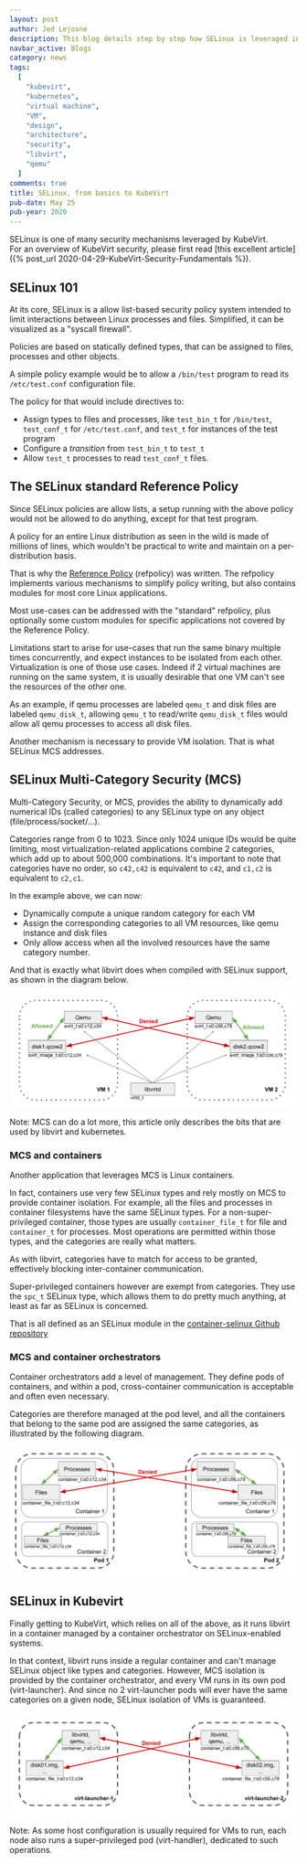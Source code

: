 ```yaml
---
layout: post
author: Jed Lejosne
description: This blog details step by step how SELinux is leveraged in KubeVirt to isolate virtual machines from each other.
navbar_active: Blogs
category: news
tags:
  [
    "kubevirt",
    "kubernetes",
    "virtual machine",
    "VM",
    "design",
    "architecture",
    "security",
    "libvirt",
    "qemu"
  ]
comments: true
title: SELinux, from basics to KubeVirt
pub-date: May 25
pub-year: 2020
---
```

SELinux is one of many security mechanisms leveraged by KubeVirt.  
For an overview of KubeVirt security, please first read [this excellent article]({% post_url 2020-04-29-KubeVirt-Security-Fundamentals %}).

## SELinux 101

At its core, SELinux is a allow list-based security policy system intended to limit interactions between Linux processes and files. Simplified, it can be visualized as a "syscall firewall".

Policies are based on statically defined types, that can be assigned to files, processes and other objects.

A simple policy example would be to allow a `/bin/test` program to read its `/etc/test.conf` configuration file.

The policy for that would include directives to:
* Assign types to files and processes, like `test_bin_t` for `/bin/test`, `test_conf_t` for `/etc/test.conf`, and `test_t` for instances of the test program
* Configure a *transition* from `test_bin_t` to `test_t`
* Allow `test_t` processes to read `test_conf_t` files.

## The SELinux standard Reference Policy

Since SELinux policies are allow lists, a setup running with the above policy would not be allowed to do anything, except for that test program.

A policy for an entire Linux distribution as seen in the wild is made of millions of lines, which wouldn't be practical to write and maintain on a per-distribution basis.

That is why the [Reference Policy](https://github.com/SELinuxProject/refpolicy) (refpolicy) was written. The refpolicy implements various mechanisms to simplify policy writing, but also contains modules for most core Linux applications.

Most use-cases can be addressed with the "standard" refpolicy, plus optionally some custom modules for specific applications not covered by the Reference Policy.

Limitations start to arise for use-cases that run the same binary multiple times concurrently, and expect instances to be isolated from each other. Virtualization is one of those use cases. Indeed if 2 virtual machines are running on the same system, it is usually desirable that one VM can't see the resources of the other one.

As an example, if qemu processes are labeled `qemu_t` and disk files are labeled `qemu_disk_t`, allowing `qemu_t` to read/write `qemu_disk_t` files would allow all qemu processes to access all disk files.

Another mechanism is necessary to provide VM isolation. That is what SELinux MCS addresses.

## SELinux Multi-Category Security (MCS)

Multi-Category Security, or MCS, provides the ability to dynamically add numerical IDs (called categories) to any SELinux type on any object (file/process/socket/...).

Categories range from 0 to 1023. Since only 1024 unique IDs would be quite limiting, most virtualization-related applications combine 2 categories, which add up to about 500,000 combinations. It's important to note that categories have no order, so `c42,c42` is equivalent to `c42`, and `c1,c2` is equivalent to `c2,c1`.

In the example above, we can now:
* Dynamically compute a unique random category for each VM
* Assign the corresponding categories to all VM resources, like qemu instance and disk files
* Only allow access when all the involved resources have the same category number.

And that is exactly what libvirt does when compiled with SELinux support, as shown in the diagram below.

![Components View](/assets/2020-05-25-SELinux-from-basics-to-KubeVirt/libvirt.svg)

Note: MCS can do a lot more, this article only describes the bits that are used by libvirt and kubernetes.

### MCS and containers

Another application that leverages MCS is Linux containers.

In fact, containers use very few SELinux types and rely mostly on MCS to provide container isolation. For example, all the files and processes in container filesystems have the same SELinux types. For a non-super-privileged container, those types are usually `container_file_t` for file and `container_t` for processes. Most operations are permitted within those types, and the categories are really what matters.

As with libvirt, categories have to match for access to be granted, effectively blocking inter-container communication.

Super-privileged containers however are exempt from categories. They use the `spc_t` SELinux type, which allows them to do pretty much anything, at least as far as SELinux is concerned.

That is all defined as an SELinux module in the [container-selinux Github repository](https://github.com/containers/container-selinux)

### MCS and container orchestrators

Container orchestrators add a level of management. They define pods of containers, and within a pod, cross-container communication is acceptable and often even necessary.

Categories are therefore managed at the pod level, and all the containers that belong to the same pod are assigned the same categories, as illustrated by the following diagram.

![Components View](/assets/2020-05-25-SELinux-from-basics-to-KubeVirt/kubernetes.svg)

## SELinux in Kubevirt

Finally getting to KubeVirt, which relies on all of the above, as it runs libvirt in a container managed by a container orchestrator on SELinux-enabled systems.

In that context, libvirt runs inside a regular container and can't manage SELinux object like types and categories. However, MCS isolation is provided by the container orchestrator, and every VM runs in its own pod (virt-launcher). And since no 2 virt-launcher pods will ever have the same categories on a given node, SELinux isolation of VMs is guaranteed.

![Components View](/assets/2020-05-25-SELinux-from-basics-to-KubeVirt/kubevirt.svg)

Note: As some host configuration is usually required for VMs to run, each node also runs a super-privileged pod (virt-handler), dedicated to such operations.
